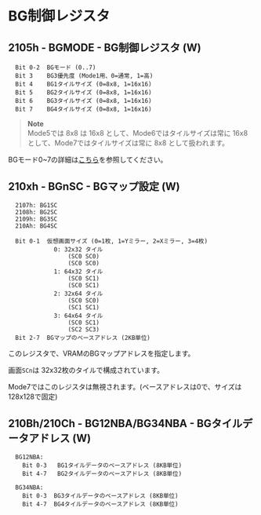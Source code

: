 # BG制御レジスタ

## 2105h - BGMODE - BG制御レジスタ (W)

```
  Bit 0-2  BGモード (0..7)
  Bit 3    BG3優先度 (Mode1用、0=通常, 1=高)
  Bit 4    BG1タイルサイズ (0=8x8, 1=16x16)
  Bit 5    BG2タイルサイズ (0=8x8, 1=16x16)
  Bit 6    BG3タイルサイズ (0=8x8, 1=16x16)
  Bit 7    BG4タイルサイズ (0=8x8, 1=16x16)
```

>**Note**  
> Mode5では 8x8 は 16x8 として、Mode6ではタイルサイズは常に 16x8 として、Mode7ではタイルサイズは常に 8x8 として扱われます。

BGモード0~7の詳細は[こちら](mode.md)を参照してください。

## 210xh - BGnSC - BGマップ設定 (W)

```
  2107h: BG1SC
  2108h: BG2SC
  2109h: BG3SC
  210Ah: BG4SC
```

```
  Bit 0-1  仮想画面サイズ (0=1枚, 1=Yミラー, 2=Xミラー, 3=4枚)
             0: 32x32 タイル
                 (SC0 SC0)
                 (SC0 SC0)
             1: 64x32 タイル
                 (SC0 SC1)
                 (SC0 SC1)
             2: 32x64 タイル
                 (SC0 SC0)
                 (SC1 SC1)
             3: 64x64 タイル
                 (SC0 SC1)
                 (SC2 SC3)
  Bit 2-7  BGマップのベースアドレス (2KB単位)
```

このレジスタで、VRAMのBGマップアドレスを指定します。

画面`SCn`は 32x32枚のタイルで構成されています。

Mode7ではこのレジスタは無視されます。(ベースアドレスは0で、サイズは128x128で固定)

## 210Bh/210Ch - BG12NBA/BG34NBA - BGタイルデータアドレス (W)

```
  BG12NBA:
    Bit 0-3   BG1タイルデータのベースアドレス (8KB単位)
    Bit 4-7   BG2タイルデータのベースアドレス (8KB単位)

  BG34NBA:
    Bit 0-3  BG3タイルデータのベースアドレス (8KB単位)
    Bit 4-7  BG4タイルデータのベースアドレス (8KB単位)
```

